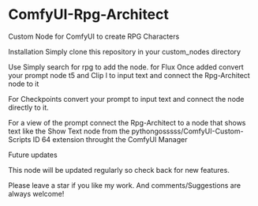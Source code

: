 # ComfyUI-Rpg-Architect
Custom Node for ComfyUI to create RPG Characters

Installation
Simply clone this repository in your custom_nodes directory

Use
Simply search for rpg to add the node.
for Flux
Once added convert your prompt node t5 and Clip l to input text and connect the Rpg-Architect node to it

For Checkpoints convert your prompt to input text and connect the node directly to it.

For a view of the prompt connect the Rpg-Architect to a node that shows text like the Show Text node from the pythongosssss/ComfyUI-Custom-Scripts ID 64 extension throught the ComfyUI Manager

Future updates

This node will be updated regularly so check back for new features.

Please leave a star if you like my work. And comments/Suggestions are always welcome!
